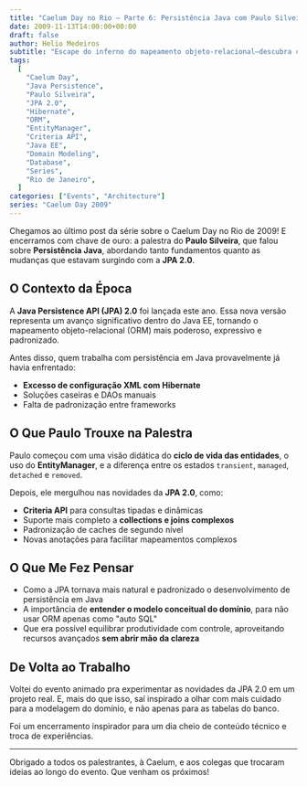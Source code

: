 ```yaml
---
title: "Caelum Day no Rio – Parte 6: Persistência Java com Paulo Silveira"
date: 2009-11-13T14:00:00+00:00
draft: false
author: Helio Medeiros
subtitle: "Escape do inferno do mapeamento objeto-relacional—descubra como criteria API do JPA 2.0, metamodel e anotações aprimoradas finalmente tornam persistência Java elegante, type-safe e realmente prazerosa de usar"
tags:
  [
    "Caelum Day",
    "Java Persistence",
    "Paulo Silveira",
    "JPA 2.0",
    "Hibernate",
    "ORM",
    "EntityManager",
    "Criteria API",
    "Java EE",
    "Domain Modeling",
    "Database",
    "Series",
    "Rio de Janeiro",
  ]
categories: ["Events", "Architecture"]
series: "Caelum Day 2009"
---
```


Chegamos ao último post da série sobre o Caelum Day no Rio de 2009! E encerramos com chave de ouro: a palestra do **Paulo Silveira**, que falou sobre **Persistência Java**, abordando tanto fundamentos quanto as mudanças que estavam surgindo com a **JPA 2.0**.

## O Contexto da Época

A **Java Persistence API (JPA) 2.0** foi lançada este ano. Essa nova versão representa um avanço significativo dentro do Java EE, tornando o mapeamento objeto-relacional (ORM) mais poderoso, expressivo e padronizado.

Antes disso, quem trabalha com persistência em Java provavelmente já havia enfrentado:

- **Excesso de configuração XML com Hibernate**
- Soluções caseiras e DAOs manuais
- Falta de padronização entre frameworks

## O Que Paulo Trouxe na Palestra

Paulo começou com uma visão didática do **ciclo de vida das entidades**, o uso do **EntityManager**, e a diferença entre os estados `transient`, `managed`, `detached` e `removed`.

Depois, ele mergulhou nas novidades da **JPA 2.0**, como:

- **Criteria API** para consultas tipadas e dinâmicas
- Suporte mais completo a **collections e joins complexos**
- Padronização de caches de segundo nível
- Novas anotações para facilitar mapeamentos complexos

## O Que Me Fez Pensar

- Como a JPA tornava mais natural e padronizado o desenvolvimento de persistência em Java
- A importância de **entender o modelo conceitual do domínio**, para não usar ORM apenas como "auto SQL"
- Que era possível equilibrar produtividade com controle, aproveitando recursos avançados **sem abrir mão da clareza**

## De Volta ao Trabalho

Voltei do evento animado pra experimentar as novidades da JPA 2.0 em um projeto real. E, mais do que isso, saí inspirado a olhar com mais cuidado para a modelagem do domínio, e não apenas para as tabelas do banco.

Foi um encerramento inspirador para um dia cheio de conteúdo técnico e troca de experiências.

---

Obrigado a todos os palestrantes, à Caelum, e aos colegas que trocaram ideias ao longo do evento. Que venham os próximos!
